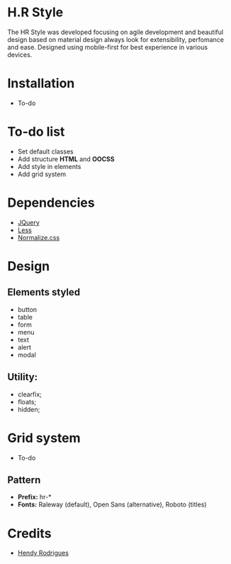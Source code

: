 # H.R Style
The HR Style was developed focusing on agile development and beautiful design based on material design always look for extensibility, perfomance and ease.
Designed using mobile-first for best experience in various devices.
# Installation
- To-do
 
# To-do list
- Set default classes
- Add structure **HTML** and **OOCSS**
- Add style in elements
- Add grid system

# Dependencies
- [JQuery](https://github.com/jquery/jquery)
- [Less](https://github.com/less/less.js)
- [Normalize.css](https://github.com/necolas/normalize.css/)

# Design
## Elements styled
- button
- table
- form
- menu
- text
- alert
- modal

## Utility:
- clearfix;
- floats;
- hidden;

# Grid system
- To-do

## Pattern
- **Prefix:** hr-*
- **Fonts:** Raleway (default), Open Sans (alternative), Roboto (titles) 

# Credits
- [Hendy Rodrigues](mr.syslogg@gmail.com)
